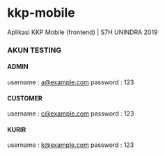 # kkp-mobile
Aplikasi KKP Mobile (frontend) | S7H UNINDRA 2019

### AKUN TESTING

#### ADMIN
username : a@example.com
password : 123

#### CUSTOMER
username : c@example.com
password : 123

#### KURIR
username : k@example.com
password : 123
